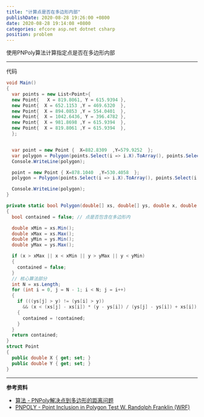 ```yaml
---
title: "计算点是否在多边形内部"
publishDate: 2020-08-28 19:26:00 +0800
date: 2020-08-28 19:14:08 +0800
categories: efcore asp.net dotnet csharp
position: problem
---
```


使用PNPoly算法计算指定点是否在多边形内部

---

<div id="toc"></div>

代码

```c#
void Main()
{
  var points = new List<Point>{
  new Point{   X = 819.8061, Y = 615.9394 },
  new Point{  X = 652.1153 ,Y = 469.6320  },
  new Point{  X = 894.0853 ,Y = 554.0401  },
  new Point{  X = 1042.6436, Y = 396.4782 },
  new Point{  X = 981.8698 ,Y = 615.9394  },
  new Point{  X = 819.8061 ,Y = 615.9394  },
  };


  var point = new Point {  X=882.8309  ,Y=579.9252  };
  var polygon = Polygon(points.Select(i => i.X).ToArray(), points.Select(i => i.Y).ToArray(), point.X, point.Y);
  Console.WriteLine(polygon);

  point = new Point { X=878.1040  ,Y=530.4058  };
  polygon = Polygon(points.Select(i => i.X).ToArray(), points.Select(i => i.Y).ToArray(), point.X, point.Y);

  Console.WriteLine(polygon);
}

private static bool Polygon(double[] xs, double[] ys, double x, double y)
{
  bool contained = false; // 点是否包含在多边形内

  double xMin = xs.Min();
  double xMax = xs.Max();
  double yMin = ys.Min();
  double yMax = ys.Max();

  if (x > xMax || x < xMin || y > yMax || y < yMin)
  {
    contained = false;
  }
  // 核心算法部分
  int N = xs.Length;
  for (int i = 0, j = N - 1; i < N; j = i++)
  {
    if (((ys[j] > y) != (ys[i] > y))
      && (x < (xs[j] - xs[i]) * (y - ys[i]) / (ys[j] - ys[i]) + xs[i]))
    {
      contained = !contained;
    }
  }
  return contained;
}
struct Point
{
  public double X { get; set; }
  public double Y { get; set; }
}
```

---

**参考资料**

- [算法 - PNPoly解决点到多边形的距离问题](https://www.jianshu.com/p/012275b4802f)
- [PNPOLY - Point Inclusion in Polygon Test W. Randolph Franklin (WRF)](https://wrf.ecse.rpi.edu//Research/Short_Notes/pnpoly.html#Testing%20a%20Point%20Against%20Many%20Polygons)